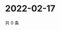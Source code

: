 # 2022-02-17

共 0 条

<!-- BEGIN WEIBO -->
<!-- 最后更新时间 Thu Feb 17 2022 11:00:50 GMT+0800 (China Standard Time) -->

<!-- END WEIBO -->
